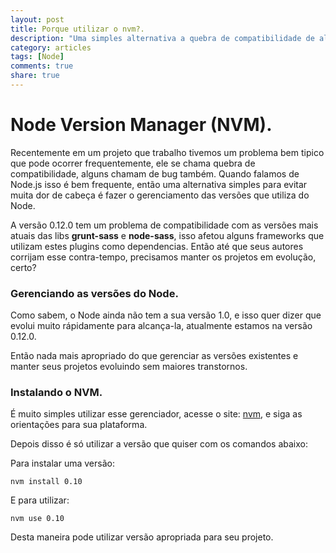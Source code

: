 ```yaml
---
layout: post
title: Porque utilizar o nvm?.
description: "Uma simples alternativa a quebra de compatibilidade de alguns plugins Node.js."
category: articles
tags: [Node]
comments: true
share: true
---
```


# Node Version Manager (NVM).
Recentemente em um projeto que trabalho tivemos um problema bem tipico que pode ocorrer frequentemente, ele se chama quebra de compatibilidade, alguns chamam de bug também.
Quando falamos de Node.js isso é bem frequente, então uma alternativa simples para evitar muita dor de cabeça é fazer o gerenciamento das versões que utiliza do Node.

A versão 0.12.0 tem um problema de compatibilidade com as versões mais atuais das libs **grunt-sass** e **node-sass**, isso afetou alguns frameworks que utilizam estes plugins como dependencias. Então até que seus autores corrijam esse contra-tempo, precisamos manter os projetos em evolução, certo?

### Gerenciando as versões do Node.
Como sabem, o Node ainda não tem a sua versão 1.0, e isso quer dizer que evolui muito rápidamente para alcança-la, atualmente estamos na versão 0.12.0.

Então nada mais apropriado do que gerenciar as versões existentes e manter seus projetos evoluindo sem maiores transtornos.

### Instalando o NVM.
É muito simples utilizar esse gerenciador, acesse o site: [nvm](https://github.com/creationix/nvm), e siga as orientações para sua plataforma.

Depois disso é só utilizar a versão que quiser com os comandos abaixo:

Para instalar uma versão:

`nvm install 0.10`

E para utilizar:

`nvm use 0.10`

Desta maneira pode utilizar versão apropriada para seu projeto.
